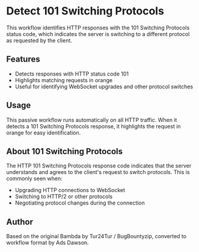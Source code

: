 # Detect 101 Switching Protocols

This workflow identifies HTTP responses with the 101 Switching Protocols status code, which indicates the server is switching to a different protocol as requested by the client.

## Features

- Detects responses with HTTP status code 101
- Highlights matching requests in orange
- Useful for identifying WebSocket upgrades and other protocol switches

## Usage

This passive workflow runs automatically on all HTTP traffic. When it detects a 101 Switching Protocols response, it highlights the request in orange for easy identification.

## About 101 Switching Protocols

The HTTP 101 Switching Protocols response code indicates that the server understands and agrees to the client's request to switch protocols. This is commonly seen when:

- Upgrading HTTP connections to WebSocket
- Switching to HTTP/2 or other protocols
- Negotiating protocol changes during the connection

## Author

Based on the original Bambda by Tur24Tur / BugBountyzip, converted to workflow format by Ads Dawson.